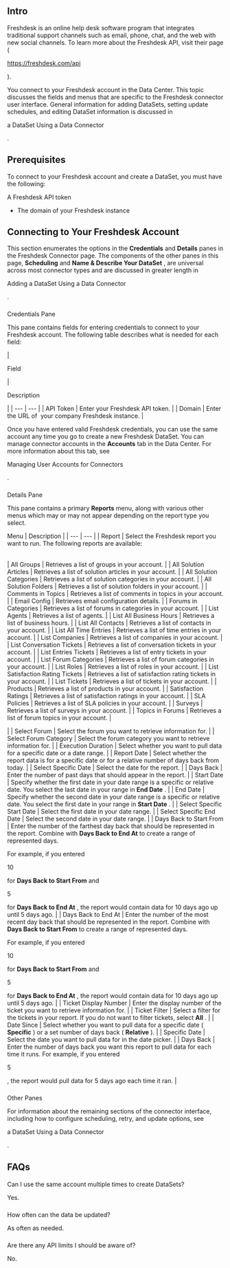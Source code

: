 

Intro
-------

Freshdesk is an online help desk software program that integrates traditional support channels such as email, phone, chat, and the web with new social channels. To learn more about the Freshdesk API, visit their page (

https://freshdesk.com/api

).


 You connect to your Freshdesk account in the Data Center. This topic discusses the fields and menus that are specific to the Freshdesk connector user interface. General information for adding DataSets, setting update schedules, and editing DataSet information is discussed in

a DataSet Using a Data Connector

.


 Prerequisites
---------------

To connect to your Freshdesk account and create a DataSet, you must have the following:

 A Freshdesk API token
* The domain of your Freshdesk instance

Connecting to Your Freshdesk Account
--------------------------------------


 This section enumerates the options in the
 **Credentials**
 and
 **Details**
 panes in the Freshdesk Connector page. The components of the other panes in this page,
 **Scheduling**
 and
 **Name & Describe Your DataSet**
 , are universal across most connector types and are discussed in greater length in

Adding a DataSet Using a Data Connector

.


###

Credentials Pane


 This pane contains fields for entering credentials to connect to your Freshdesk account. The following table describes what is needed for each field:


|

Field

|

Description

|
| --- | --- |
|
 API Token
  |
 Enter your Freshdesk API token.
  |
|
 Domain
  |
 Enter the URL of  your company Freshdesk instance.
  |


 Once you have entered valid Freshdesk credentials, you can use the same account any time you go to create a new Freshdesk DataSet. You can manage connector accounts in the
 **Accounts**
 tab in the Data Center. For more information about this tab, see

Managing User Accounts for Connectors

.


###
 Details Pane

This pane contains a primary
 **Reports**
 menu, along with various other menus which may or may not appear depending on the report type you select.


 Menu
  |
 Description
  |
| --- | --- |
|
 Report
  |
 Select the Freshdesk report you want to run. The following reports are available:


|  |  |
| --- | --- |
|
 All Groups
  |
 Retrieves a list of groups in your account.
  |
|
 All Solution Articles
  |
 Retrieves a list of solution articles in your account.
  |
|
 All Solution Categories
  |
 Retrieves a list of solution categories in your account.
  |
|
 All Solution Folders
  |
 Retrieves a list of solution folders in your account.
  |
|
 Comments in Topics
  |
 Retrieves a list of comments in topics in your account.
  |
|
 Email Config
  |
 Retrieves email configuration details.
  |
|
 Forums in Categories
  |
 Retrieves a list of forums in categories in your account.
  |
|
 List Agents
  |
 Retrieves a list of agents.
  |
|
 List All Business Hours
  |
 Retrieves a list of business hours.
  |
|
 List All Contacts
  |
 Retrieves a list of contacts in your account.
  |
|
 List All Time Entries
  |
 Retrieves a list of time entries in your account.
  |
|
 List Companies
  |
 Retrieves a list of companies in your account.
  |
|
 List Conversation Tickets
  |
 Retrieves a list of conversation tickets in your account.
  |
|
 List Entries Tickets
  |
 Retrieves a list of entry tickets in your account.
  |
|
 List Forum Categories
  |
 Retrieves a list of forum categories in your account.
  |
|
 List Roles
  |
 Retrieves a list of roles in your account.
  |
|
 List Satisfaction Rating Tickets
  |
 Retrieves a list of satisfaction rating tickets in your account.
  |
|
 List Tickets
  |
 Retrieves a list of tickets in your account.
  |
|
 Products
  |
 Retrieves a list of products in your account.
  |
|
 Satisfaction Ratings
  |
 Retrieves a list of satisfaction ratings in your account.
  |
|
 SLA Policies
  |
 Retrieves a list of SLA policies in your account.
  |
|
 Surveys
  |
 Retrieves a list of surveys in your account.
  |
|
 Topics in Forums
  |
 Retrieves a list of forum topics in your account.
  |

|
|
 Select Forum
  |
 Select the forum you want to retrieve information for.
  |
|
 Select Forum Category
  |
 Select the forum category you want to retrieve information for.
  |
|
 Execution Duration
  |
 Select whether you want to pull data for a specific date or a date range.
  |
|
 Report Date
  |
 Select whether the report data is for a specific date or for a relative number of days back from today.
  |
|
 Select Specific Date
  |
 Select the date for the report.
  |
|
 Days Back
  |
 Enter the number of past days that should appear in the report.
  |
|
 Start Date
  |
 Specify whether the first date in your date range is a specific or relative date. You select the last date in your range in
 **End Date**
 .
  |
|
 End Date
  |
 Specify whether the second date in your date range is a specific or relative date. You select the first date in your range in
 **Start Date**
 .
  |
|
 Select Specific Start Date
  |
 Select the first date in your date range.
  |
|
 Select Specific End Date
  |
 Select the second date in your date range.
  |
|
 Days Back to Start From
  |
 Enter the number of the farthest day back that should be represented in the report. Combine with
 **Days Back to End At**
 to create a range of represented days.


 For example, if you entered

10

for
 **Days Back to Start From**
 and

5

for
 **Days Back to End At**
 , the report would contain data for 10 days ago up until 5 days ago.
  |
|
 Days Back to End At
  |
 Enter the number of the most recent day back that should be represented in the report. Combine with
 **Days Back to Start From**
 to create a range of represented days.


 For example, if you entered

10

for
 **Days Back to Start From**
 and

5

for
 **Days Back to End At**
 , the report would contain data for 10 days ago up until 5 days ago.
  |
|
 Ticket Display Number
  |
 Enter the display number of the ticket you want to retrieve information for.
  |
|
 Ticket Filter
  |
 Select a filter for the tickets in your report. If you do not want to filter tickets, select
 **All**
 .
  |
|
 Date Since
  |
 Select whether you want to pull data for a specific date (
 **Specific**
 ) or a set number of days back (
 **Relative**
 ).
  |
|
 Specific Date
  |
 Select the date you want to pull data for in the date picker.
  |
|
 Days Back
  |
 Enter the number of days back you want this report to pull data for each time it runs. For example, if you entered

5

, the report would pull data for 5 days ago each time it ran.
  |


###
 Other Panes

For information about the remaining sections of the connector interface, including how to configure scheduling, retry, and update options, see

a DataSet Using a Data Connector

.


 FAQs
------


####
 Can I use the same account multiple times to create DataSets?

Yes.

###
 How often can the data be updated?

As often as needed.

###
 Are there any API limits I should be aware of?

No.

